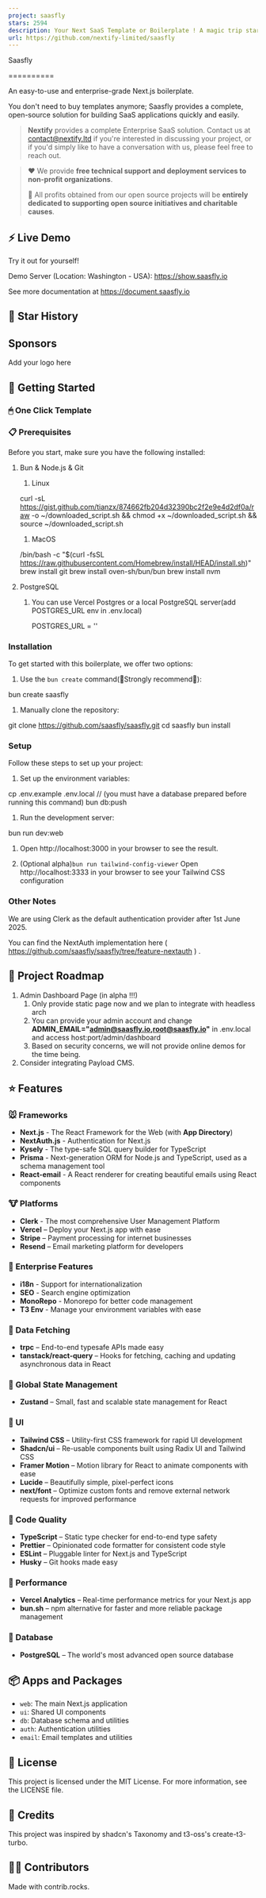 ```yaml
---
project: saasfly
stars: 2594
description: Your Next SaaS Template or Boilerplate ! A magic trip start with `bun create saasfly` . The more stars, the more surprises
url: https://github.com/nextify-limited/saasfly
---
```


Saasfly  

==========

  

An easy-to-use and enterprise-grade Next.js boilerplate.

You don't need to buy templates anymore; Saasfly provides a complete, open-source solution for building SaaS applications quickly and easily.

> **Nextify** provides a complete Enterprise SaaS solution. Contact us at contact@nextify.ltd if you're interested in discussing your project, or if you'd simply like to have a conversation with us, please feel free to reach out.

> ❤️ We provide **free technical support and deployment services to non-profit organizations**.
> 
> 🙌 All profits obtained from our open source projects will be **entirely dedicated to supporting open source initiatives and charitable causes**.

⚡ Live Demo
-----------

Try it out for yourself!

Demo Server (Location: Washington - USA): https://show.saasfly.io

See more documentation at https://document.saasfly.io

🌟 Star History
---------------

Sponsors
--------

Add your logo here

🚀 Getting Started
------------------

### 🖱 One Click Template

### 📋 Prerequisites

Before you start, make sure you have the following installed:

1.  Bun & Node.js & Git
    
    1.  Linux
    
      curl -sL https://gist.github.com/tianzx/874662fb204d32390bc2f2e9e4d2df0a/raw -o ~/downloaded\_script.sh && chmod +x ~/downloaded\_script.sh && source ~/downloaded\_script.sh
    
    1.  MacOS
    
      /bin/bash -c "$(curl -fsSL https://raw.githubusercontent.com/Homebrew/install/HEAD/install.sh)"
      brew install git
      brew install oven-sh/bun/bun
      brew install nvm
    
2.  PostgreSQL
    
    1.  You can use Vercel Postgres or a local PostgreSQL server(add POSTGRES\_URL env in .env.local)
        
           POSTGRES\_URL = ''
        

### Installation

To get started with this boilerplate, we offer two options:

1.  Use the `bun create` command(🌟Strongly recommend🌟):

bun create saasfly 

1.  Manually clone the repository:

git clone https://github.com/saasfly/saasfly.git
cd saasfly
bun install

### Setup

Follow these steps to set up your project:

1.  Set up the environment variables:

cp .env.example .env.local
// (you must have a database prepared before running this command)
bun db:push

1.  Run the development server:

bun run dev:web

1.  Open http://localhost:3000 in your browser to see the result.
    
2.  (Optional alpha)`bun run tailwind-config-viewer` Open http://localhost:3333 in your browser to see your Tailwind CSS configuration
    

### Other Notes

We are using Clerk as the default authentication provider after 1st June 2025.

You can find the NextAuth implementation here ( https://github.com/saasfly/saasfly/tree/feature-nextauth ) .

🥺 Project Roadmap
------------------

1.  Admin Dashboard Page (in alpha !!!)
    1.  Only provide static page now and we plan to integrate with headless arch
    2.  You can provide your admin account and change **ADMIN\_EMAIL="admin@saasfly.io,root@saasfly.io"** in .env.local and access host:port/admin/dashboard
    3.  Based on security concerns, we will not provide online demos for the time being.
2.  Consider integrating Payload CMS.

⭐ Features
----------

### 🐭 Frameworks

-   **Next.js** - The React Framework for the Web (with **App Directory**)
-   **NextAuth.js** - Authentication for Next.js
-   **Kysely** - The type-safe SQL query builder for TypeScript
-   **Prisma** - Next-generation ORM for Node.js and TypeScript, used as a schema management tool
-   **React-email** - A React renderer for creating beautiful emails using React components

### 🐮 Platforms

-   **Clerk** - The most comprehensive User Management Platform
-   **Vercel** – Deploy your Next.js app with ease
-   **Stripe** – Payment processing for internet businesses
-   **Resend** – Email marketing platform for developers

### 🐯 Enterprise Features

-   **i18n** - Support for internationalization
-   **SEO** - Search engine optimization
-   **MonoRepo** - Monorepo for better code management
-   **T3 Env** - Manage your environment variables with ease

### 🐰 Data Fetching

-   **trpc** – End-to-end typesafe APIs made easy
-   **tanstack/react-query** – Hooks for fetching, caching and updating asynchronous data in React

### 🐲 Global State Management

-   **Zustand** – Small, fast and scalable state management for React

### 🐒 UI

-   **Tailwind CSS** – Utility-first CSS framework for rapid UI development
-   **Shadcn/ui** – Re-usable components built using Radix UI and Tailwind CSS
-   **Framer Motion** – Motion library for React to animate components with ease
-   **Lucide** – Beautifully simple, pixel-perfect icons
-   **next/font** – Optimize custom fonts and remove external network requests for improved performance

### 🐴 Code Quality

-   **TypeScript** – Static type checker for end-to-end type safety
-   **Prettier** – Opinionated code formatter for consistent code style
-   **ESLint** – Pluggable linter for Next.js and TypeScript
-   **Husky** – Git hooks made easy

### 🐑 Performance

-   **Vercel Analytics** – Real-time performance metrics for your Next.js app
-   **bun.sh** – npm alternative for faster and more reliable package management

### 🐘 Database

-   **PostgreSQL** – The world's most advanced open source database

📦 Apps and Packages
--------------------

-   `web`: The main Next.js application
-   `ui`: Shared UI components
-   `db`: Database schema and utilities
-   `auth`: Authentication utilities
-   `email`: Email templates and utilities

📜 License
----------

This project is licensed under the MIT License. For more information, see the LICENSE file.

🙏 Credits
----------

This project was inspired by shadcn's Taxonomy and t3-oss's create-t3-turbo.

👨‍💻 Contributors
------------------

Made with contrib.rocks.
